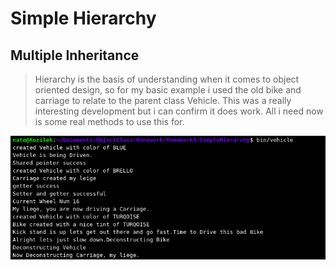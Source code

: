 # Simple Hierarchy
## Multiple Inheritance
> Hierarchy is the basis of understanding when it comes to object oriented design, so for my basic example i used the old bike and carriage to relate to the parent class Vehicle. This was a really interesting development but i can confirm it does work. All i need now is some real methods to use this for.

![Picture Proof](TestsSH.png)
